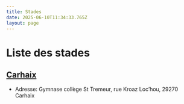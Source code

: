 ```yaml
---
title: Stades
date: 2025-06-10T11:34:33.765Z
layout: page
---
```


# Liste des stades


## [Carhaix](/stades/Carhaix/)
- Adresse:   Gymnase collège St Tremeur, rue Kroaz Loc’hou, 29270 Carhaix

